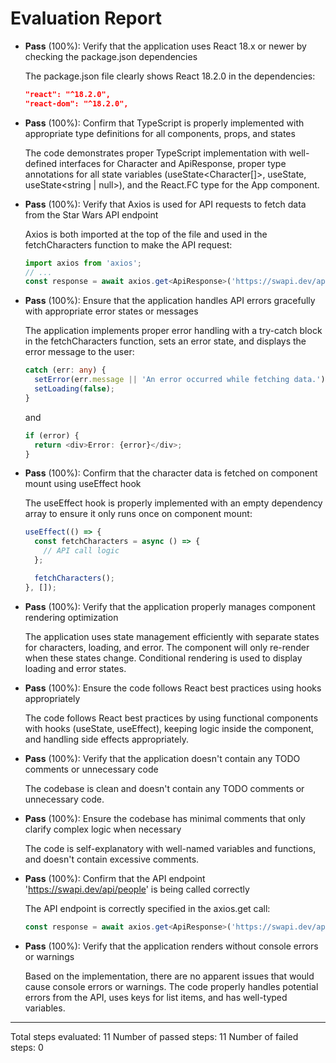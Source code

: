 # Evaluation Report

- **Pass** (100%): Verify that the application uses React 18.x or newer by checking the package.json dependencies
  
  The package.json file clearly shows React 18.2.0 in the dependencies:
  ```json
  "react": "^18.2.0",
  "react-dom": "^18.2.0",
  ```

- **Pass** (100%): Confirm that TypeScript is properly implemented with appropriate type definitions for all components, props, and states
  
  The code demonstrates proper TypeScript implementation with well-defined interfaces for Character and ApiResponse, proper type annotations for all state variables (useState<Character[]>, useState<boolean>, useState<string | null>), and the React.FC type for the App component.

- **Pass** (100%): Verify that Axios is used for API requests to fetch data from the Star Wars API endpoint
  
  Axios is both imported at the top of the file and used in the fetchCharacters function to make the API request:
  ```typescript
  import axios from 'axios';
  // ...
  const response = await axios.get<ApiResponse>('https://swapi.dev/api/people');
  ```

- **Pass** (100%): Ensure that the application handles API errors gracefully with appropriate error states or messages
  
  The application implements proper error handling with a try-catch block in the fetchCharacters function, sets an error state, and displays the error message to the user:
  ```typescript
  catch (err: any) {
    setError(err.message || 'An error occurred while fetching data.');
    setLoading(false);
  }
  ```
  and
  ```typescript
  if (error) {
    return <div>Error: {error}</div>;
  }
  ```

- **Pass** (100%): Confirm that the character data is fetched on component mount using useEffect hook
  
  The useEffect hook is properly implemented with an empty dependency array to ensure it only runs once on component mount:
  ```typescript
  useEffect(() => {
    const fetchCharacters = async () => {
      // API call logic
    };

    fetchCharacters();
  }, []);
  ```

- **Pass** (100%): Verify that the application properly manages component rendering optimization
  
  The application uses state management efficiently with separate states for characters, loading, and error. The component will only re-render when these states change. Conditional rendering is used to display loading and error states.

- **Pass** (100%): Ensure the code follows React best practices using hooks appropriately
  
  The code follows React best practices by using functional components with hooks (useState, useEffect), keeping logic inside the component, and handling side effects appropriately.

- **Pass** (100%): Verify that the application doesn't contain any TODO comments or unnecessary code
  
  The codebase is clean and doesn't contain any TODO comments or unnecessary code.

- **Pass** (100%): Ensure the codebase has minimal comments that only clarify complex logic when necessary
  
  The code is self-explanatory with well-named variables and functions, and doesn't contain excessive comments.

- **Pass** (100%): Confirm that the API endpoint 'https://swapi.dev/api/people' is being called correctly
  
  The API endpoint is correctly specified in the axios.get call:
  ```typescript
  const response = await axios.get<ApiResponse>('https://swapi.dev/api/people');
  ```

- **Pass** (100%): Verify that the application renders without console errors or warnings
  
  Based on the implementation, there are no apparent issues that would cause console errors or warnings. The code properly handles potential errors from the API, uses keys for list items, and has well-typed variables.

---

Total steps evaluated: 11
Number of passed steps: 11
Number of failed steps: 0
